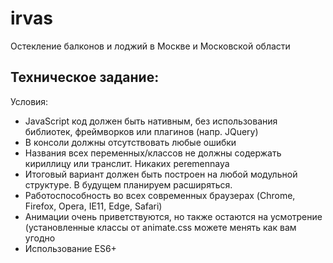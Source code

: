 # irvas
Остекление балконов и лоджий в Москве и Московской области


## Техническое задание:

Условия:
- JavaScript код должен быть нативным, без использования библиотек, фреймворков или плагинов (напр. JQuery)
- В консоли должны отсутствовать любые ошибки
- Названия всех переменных/классов не должны содержать кириллицу или транслит. Никаких peremennaya
- Итоговый вариант должен быть построен на любой модульной структуре. В будущем планируем расширяться.
- Работоспособность во всех современных браузерах (Chrome, Firefox, Opera, IE11, Edge, Safari)
- Анимации очень приветствуются, но также остаются на усмотрение (установленные классы от animate.css можете менять как вам угодно
- Использование ES6+

